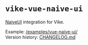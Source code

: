 <!-- WARNING: keep links absolute in this file so they work on NPM too -->

# `vike-vue-naive-ui`

[NaiveUI](https://www.naiveui.com/) integration for Vike.

Example: [/examples/vue-naive-ui/](https://github.com/vikejs/vike-vue/tree/main/examples/vue-naive-ui)  
Version history: [CHANGELOG.md](https://github.com/vikejs/vike-vue/blob/main/packages/vike-vue-naive-ui/CHANGELOG.md)
